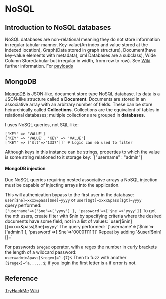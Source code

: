 # NoSQL
## Introduction to NoSQL databases

NoSQL databases are non-relational meaning they do not store information in regular tabular manner. Key-value(An index and value stored at the indexed location), Graph(Data stored in graph structure), Document(have key-value elements with metadata), xml Databases are a subclass), Wide Column Store(tabular but irregular in width, from row to row). See [Wiki](https://en.wikipedia.org/wiki/NoSQL) further information. For [payloads](https://github.com/swisskyrepo/PayloadsAllTheThings/tree/master/NoSQL%20Injection)

## MongoDB
[MongoDB](https://www.mongodb.com/) is JSON-like, document store type NoSQL database. Its data is a JSON-like structure called a **Document**. Documents are stored in an associative array with an arbitrary number of fields. These can be store heirarchically called **Collections**. Collections are the equivalent of tables in relational databases; multiple collections are grouped in **databases**. 

I uses NoSQL queries, not SQL-like:
```nosql
['KEY' => 'VALUE']
['KEY' => 'VALUE', 'KEY' => 'VALUE']
['KEY' => ['$lt'=>'1337']]` # Logic can eb used to filter
```
Although keys in this instance can be strings, properties to which the value is some string relationed to it storage key: `["username" : "admin"]

#### MongoDB injection
Due NoSQL queries requiring nested associative arrays a NoSQL injection must be capable of injecting arrays into the application.

This will authenication bypass to the first user in the database:  
`user[$ne]=xxxx&pass[$ne]=yyyy` or `user[$gt]=xxxx&pass[$gt]=yyyy`  
query performed:  
`['username'=>['$ne'=>['yyyy'] ], 'password'=>['$ne'=>'yyyy']]`
 To get the nth users, create filter with $nin by specifying criteria where the desired documents have some field, not in a list of values:  
 `user[$nin][]=xxxx&pass[$ne]=yyyy`  
 The query performed:  
 `['username'=>['$nin'=>['admin'] ], 'password'=>['$ne'=>'00001111']]`
 Repeat by adding `&user[$nin][]=`
  
  For passwords `$regex` operator, with a regex the number in curly brackets the length of a wildcard password:  
  `user=admin&pass[$regex]=^.{7}$`
  Then to fuzz with another `[$regex]=^a......$`; if you login the first letter is `a` if error is not. 


## Reference
[TryHackMe](https://tryhackme.com/room/nosqlinjectiontutorial)
[Wiki](https://en.wikipedia.org/wiki/NoSQL)